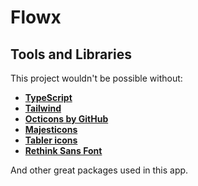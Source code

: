 # Flowx

## Tools and Libraries

This project wouldn't be possible without:

- [**TypeScript**](https://www.typescriptlang.org)
- [**Tailwind**](https://tailwindcss.com)
- [**Octicons by GitHub**](https://github.com/primer/octicons)
- [**Majesticons**](https://github.com/halfmage)
- [**Tabler icons**](https://github.com/tabler/tabler-icons)
- [**Rethink Sans Font**](https://fonts.google.com/specimen/Rethink+Sans/about?query=rethink+sans)

And other great packages used in this app.
